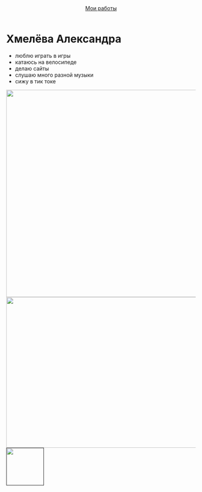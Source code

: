 <html>
  <head>
    <title>Обо мне</title>
    <link rel="stylesheet" href="style.css"/>
  </head>
  <body>
    <header>
      <a class="link-header" href="index.html">Мои работы</a>
    </header>
    <main>
      <h1>Хмелёва Александра</h1>
      <ul>
        <li>люблю играть в игры</li>
        <li>катаюсь на велосипеде</li>
        <li>делаю сайты</li>
        <li>слушаю много разной музыки</li>
        <li> сижу в тик токе</li>
      </ul>
      <img src="https://learn.algoritmika.org/uploads/2021/04/sky-1871753_1280%201_0_1618254989.png" width="650px" height="550px"/>
      <img src="https://encrypted-tbn0.gstatic.com/images?q=tbn:ANd9GcR-qJCovixDrDp8dijfUAzQg-SKaYW7ALDSJQ&s" width="650px" height="400px"/>
    </main>
    <footer>
      <a class="social" href=""><img src="https://encrypted-tbn0.gstatic.com/images?q=tbn:ANd9GcT70uRMGMYo2eIbzt5kJAkx7E-oO5bPNZOxfQ&s" width="100px" height="100px"/></a>
    </footer>
  </body>
</html>
